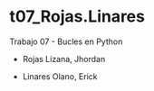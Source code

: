 # t07_Rojas.Linares
Trabajo 07 - Bucles en Python 
 
- Rojas Lizana, Jhordan

- Linares Olano, Erick
